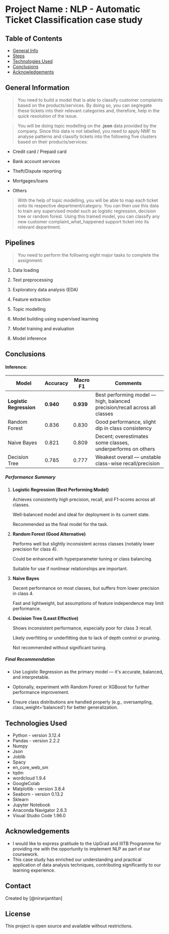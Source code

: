 # Project Name : NLP - Automatic Ticket Classification case study

## Table of Contents
* [General Info](#general-information)
* [Steps](#pipelines)
* [Technologies Used](#technologies-used)
* [Conclusions](#conclusions)
* [Acknowledgements](#acknowledgements)
  

## General Information
> You need to build a model that is able to classify customer complaints based on the products/services. By doing so, you can segregate these tickets into their relevant categories and, therefore, help in the quick resolution of the issue.

> You will be doing topic modelling on the <b>.json</b> data provided by the company. Since this data is not labelled, you need to apply NMF to analyse patterns and classify tickets into the following five clusters based on their products/services:

* Credit card / Prepaid card

* Bank account services

* Theft/Dispute reporting

* Mortgages/loans

* Others


> With the help of topic modelling, you will be able to map each ticket onto its respective department/category. You can then use this data to train any supervised model such as logistic regression, decision tree or random forest. Using this trained model, you can classify any new customer complaint_what_happened support ticket into its relevant department.

## Pipelines

> You need to perform the following eight major tasks to complete the assignment:

1.  Data loading

2. Text preprocessing

3. Exploratory data analysis (EDA)

4. Feature extraction

5. Topic modelling

6. Model building using supervised learning

7. Model training and evaluation

8. Model inference

## Conclusions

#### Inference:

| Model                     | Accuracy  | Macro F1  | Comments                                                                   |
| ------------------------- | --------- | --------- | -------------------------------------------------------------------------- |
|**Logistic Regression** | **0.940** | **0.939** | Best performing model — high, balanced precision/recall across all classes |
| Random Forest             | 0.836     | 0.830     | Good performance, slight dip in class consistency                          |
| Naive Bayes               | 0.821     | 0.809     | Decent; overestimates some classes, underperforms on others                |
| Decision Tree             | 0.785     | 0.777     | Weakest overall — unstable class-wise recall/precision                     |

##### Performance Summary

1. **Logistic Regression (Best Performing Model)**

    Achieves consistently high precision, recall, and F1-scores across all classes.

    Well-balanced model and ideal for deployment in its current state.

    Recommended as the final model for the task.

2. **Random Forest (Good Alternative)**

    Performs well but slightly inconsistent across classes (notably lower precision for class 4).

    Could be enhanced with hyperparameter tuning or class balancing.

    Suitable for use if nonlinear relationships are important.

3. **Naive Bayes**

    Decent performance on most classes, but suffers from lower precision in class 4.

    Fast and lightweight, but assumptions of feature independence may limit performance.

4. **Decision Tree (Least Effective)**

    Shows inconsistent performance, especially poor for class 3 recall.

    Likely overfitting or underfitting due to lack of depth control or pruning.

    Not recommended without significant tuning.

##### Final Recommendation

- Use Logistic Regression as the primary model — it's accurate, balanced, and interpretable.

- Optionally, experiment with Random Forest or XGBoost for further performance improvement.

- Ensure class distributions are handled properly (e.g., oversampling, class_weight='balanced') for better generalization.


## Technologies Used
- Python - version 3.12.4
- Pandas - version 2.2.2
- Numpy
- Json
- Joblib
- Spacy
- en_core_web_sm
- tqdm
- wordcloud 1.9.4
- GoogleColab
- Matplotlib - version 3.8.4
- Seaborn - version 0.13.2
- Sklearn
- Jupyter Notebook
- Anaconda Navigator 2.6.3
- Visual Studio Code 1.96.0



## Acknowledgements
- I would like to express gratitude to the UpGrad and IIITB Programme for providing me with the opportunity to implement NLP as part of our coursework. 
- This case study has enriched our understanding and practical application of data analysis techniques, contributing significantly to our learning experience.


## Contact
Created by [@niranjantitan]


## License
This project is open source and available without restrictions.
